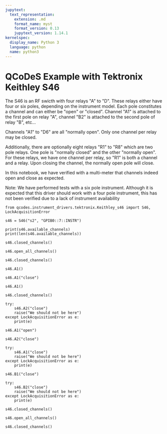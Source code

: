 ```yaml
---
jupytext:
  text_representation:
    extension: .md
    format_name: myst
    format_version: 0.13
    jupytext_version: 1.14.1
kernelspec:
  display_name: Python 3
  language: python
  name: python3
---
```


# QCoDeS Example with Tektronix Keithley S46

The S46 is an RF swicth with four relays "A" to "D". These relays either have four or six poles, depending on the instrument model. Each pole constitutes a channel and can either be "open" or "closed". Channel "A1" is attached to the first pole on relay "A", channel "B2" is attached to the second pole of relay "B", etc...

Channels "A1" to "D6" are all "normally open". Only one channel per relay may be closed.

Additionally, there are optionally eight relays "R1" to "R8" which are two pole relays. One pole is "normally closed" and the other "normally open". For these relays, we have one channel per relay, so "R1" is both a channel and a relay. Upon closing the channel, the normally open pole will close.

In this notebook, we have verified with a multi-meter that channels indeed open and close as expected.

Note: We have performed tests with a six pole instrument. Although it is expected that this driver should work with a four pole instrument, this has not been verified due to a lack of instrument availability

```{code-cell} ipython3
from qcodes.instrument_drivers.tektronix.Keithley_s46 import S46, LockAcquisitionError
```

```{code-cell} ipython3
s46 = S46("s2", "GPIB0::7::INSTR")
```

```{code-cell} ipython3
print(s46.available_channels)
print(len(s46.available_channels))
```

```{code-cell} ipython3
s46.closed_channels()
```

```{code-cell} ipython3
s46.open_all_channels()
```

```{code-cell} ipython3
s46.closed_channels()
```

```{code-cell} ipython3
s46.A1()
```

```{code-cell} ipython3
s46.A1("close")
```

```{code-cell} ipython3
s46.A1()
```

```{code-cell} ipython3
s46.closed_channels()
```

```{code-cell} ipython3
try:
    s46.A2("close")
    raise("We should not be here")
except LockAcquisitionError as e:
    print(e)
```

```{code-cell} ipython3
s46.A1("open")
```

```{code-cell} ipython3
s46.A2("close")
```

```{code-cell} ipython3
try:
    s46.A1("close")
    raise("We should not be here")
except LockAcquisitionError as e:
    print(e)
```

```{code-cell} ipython3
s46.B1("close")
```

```{code-cell} ipython3
try:
    s46.B2("close")
    raise("We should not be here")
except LockAcquisitionError as e:
    print(e)
```

```{code-cell} ipython3
s46.closed_channels()
```

```{code-cell} ipython3
s46.open_all_channels()
```

```{code-cell} ipython3
s46.closed_channels()
```

